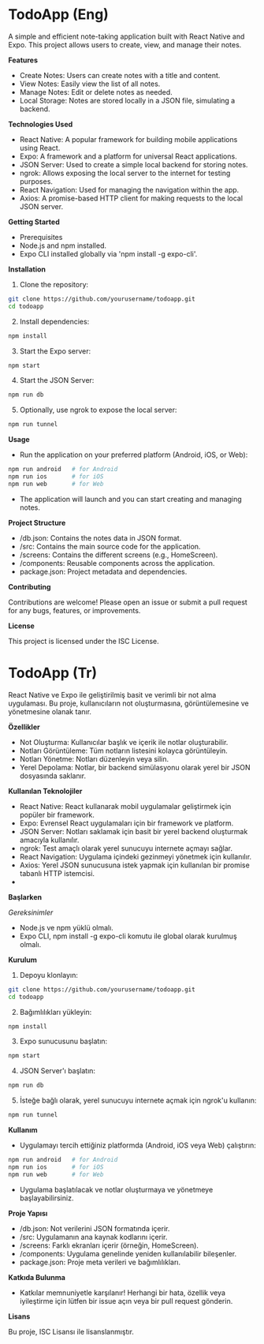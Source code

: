 # **TodoApp** (Eng)

A simple and efficient note-taking application built with React Native and Expo. This project allows users to create, view, and manage their notes.

**Features**

* Create Notes: Users can create notes with a title and content.
* View Notes: Easily view the list of all notes.
* Manage Notes: Edit or delete notes as needed.
* Local Storage: Notes are stored locally in a JSON file, simulating a backend.

**Technologies Used**

* React Native: A popular framework for building mobile applications using React.
* Expo: A framework and a platform for universal React applications.
* JSON Server: Used to create a simple local backend for storing notes.
* ngrok: Allows exposing the local server to the internet for testing purposes.
* React Navigation: Used for managing the navigation within the app.
* Axios: A promise-based HTTP client for making requests to the local JSON server.

**Getting Started**
* Prerequisites
* Node.js and npm installed.
* Expo CLI installed globally via 'npm install -g expo-cli'.
  
**Installation**
1. Clone the repository:
```bash
git clone https://github.com/yourusername/todoapp.git
cd todoapp
```
2. Install dependencies:
```bash
npm install
```
3. Start the Expo server:
```bash
npm start
```
4. Start the JSON Server:
```bash
npm run db
```
5. Optionally, use ngrok to expose the local server:
```bash
npm run tunnel
```

**Usage**
* Run the application on your preferred platform (Android, iOS, or Web):
```bash
npm run android   # for Android
npm run ios       # for iOS
npm run web       # for Web
```
* The application will launch and you can start creating and managing notes.

**Project Structure**
* /db.json: Contains the notes data in JSON format.
* /src: Contains the main source code for the application.
* /screens: Contains the different screens (e.g., HomeScreen).
* /components: Reusable components across the application.
* package.json: Project metadata and dependencies.

**Contributing**

Contributions are welcome! Please open an issue or submit a pull request for any bugs, features, or improvements.

**License**

This project is licensed under the ISC License.


# **TodoApp** (Tr)

React Native ve Expo ile geliştirilmiş basit ve verimli bir not alma uygulaması. Bu proje, kullanıcıların not oluşturmasına, görüntülemesine ve yönetmesine olanak tanır.

**Özellikler**
* Not Oluşturma: Kullanıcılar başlık ve içerik ile notlar oluşturabilir.
* Notları Görüntüleme: Tüm notların listesini kolayca görüntüleyin.
* Notları Yönetme: Notları düzenleyin veya silin.
* Yerel Depolama: Notlar, bir backend simülasyonu olarak yerel bir JSON dosyasında saklanır.

**Kullanılan Teknolojiler**

* React Native: React kullanarak mobil uygulamalar geliştirmek için popüler bir framework.
* Expo: Evrensel React uygulamaları için bir framework ve platform.
* JSON Server: Notları saklamak için basit bir yerel backend oluşturmak amacıyla kullanılır.
* ngrok: Test amaçlı olarak yerel sunucuyu internete açmayı sağlar.
* React Navigation: Uygulama içindeki gezinmeyi yönetmek için kullanılır.
* Axios: Yerel JSON sunucusuna istek yapmak için kullanılan bir promise tabanlı HTTP istemcisi.
* 
**Başlarken**
  
*Gereksinimler*

* Node.js ve npm yüklü olmalı.
* Expo CLI, npm install -g expo-cli komutu ile global olarak kurulmuş olmalı.

**Kurulum**
1. Depoyu klonlayın:
```bash
git clone https://github.com/yourusername/todoapp.git
cd todoapp
```
2. Bağımlılıkları yükleyin:
```bash
npm install
```
3. Expo sunucusunu başlatın:
```bash
npm start
```
4. JSON Server'ı başlatın:
```bash
npm run db
```
5. İsteğe bağlı olarak, yerel sunucuyu internete açmak için ngrok'u kullanın:
```bash
npm run tunnel
```

**Kullanım**

* Uygulamayı tercih ettiğiniz platformda (Android, iOS veya Web) çalıştırın:

```bash
npm run android   # for Android
npm run ios       # for iOS
npm run web       # for Web
```
* Uygulama başlatılacak ve notlar oluşturmaya ve yönetmeye başlayabilirsiniz.

**Proje Yapısı**

* /db.json: Not verilerini JSON formatında içerir.
* /src: Uygulamanın ana kaynak kodlarını içerir.
* /screens: Farklı ekranları içerir (örneğin, HomeScreen).
* /components: Uygulama genelinde yeniden kullanılabilir bileşenler.
* package.json: Proje meta verileri ve bağımlılıkları.

**Katkıda Bulunma**
* Katkılar memnuniyetle karşılanır! Herhangi bir hata, özellik veya iyileştirme için lütfen bir issue açın veya bir pull request gönderin.

**Lisans**

Bu proje, ISC Lisansı ile lisanslanmıştır.
